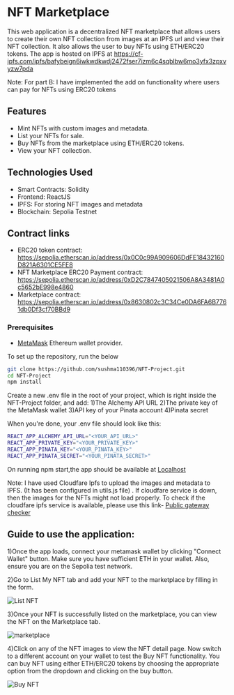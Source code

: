 #  NFT Marketplace 

This web application is a decentralized NFT marketplace that allows users to create their own NFT collection from images at an IPFS url and view their NFT collection. It also allows the user to buy NFTs using ETH/ERC20 tokens. The app is hosted on IPFS at https://cf-ipfs.com/ipfs/bafybeign6iwkwdkwdj2472fser7izm6c4sqblbw6mo3yfx3zpxvyzw7pda

Note: For part B: I have implemented the add on functionality where users can pay for NFTs using ERC20 tokens


## Features

- Mint NFTs with custom images and metadata.
- List your NFTs for sale.
- Buy NFTs from the marketplace using ETH/ERC20 tokens.
- View your NFT collection.

## Technologies Used

- Smart Contracts: Solidity
- Frontend: ReactJS
- IPFS: For storing NFT images and metadata 
- Blockchain: Sepolia Testnet

## Contract links
- ERC20 token contract: https://sepolia.etherscan.io/address/0x0C0c99A909606DdFE18432160D821A6301CE5FE8
- NFT Marketplace ERC20 Payment contract: https://sepolia.etherscan.io/address/0xD2C7847405021506A8A3481A0c5652bE998e4860
- Marketplace contract: https://sepolia.etherscan.io/address/0x8630802c3C34Ce0DA6FA6B7761db0Df3cf70BBd9

### Prerequisites

- [MetaMask](https://metamask.io/) Ethereum wallet provider.

To set up the repository, run the below
```bash
git clone https://github.com/sushma110396/NFT-Project.git
cd NFT-Project
npm install
```

Create a new .env file in the root of your project, which is right inside the NFT-Project folder, and add:
1)The Alchemy API URL 
2)The private key of the MetaMask wallet
3)API key of your Pinata account
4)Pinata secret

When you're done, your .env file should look like this:

```bash
REACT_APP_ALCHEMY_API_URL="<YOUR_API_URL>"
REACT_APP_PRIVATE_KEY="<YOUR_PRIVATE_KEY>"
REACT_APP_PINATA_KEY="<YOUR_PINATA_KEY>"
REACT_APP_PINATA_SECRET="<YOUR_PINATA_SECRET>"
```

On running npm start,the app should be available at [Localhost](http://localhost:3000/)

Note: I have used Cloudfare Ipfs to upload the images and metadata to IPFS. (It has been configured in utils.js file) . If cloudfare service is down, then the images for the NFTs might not load properly.
To check if the cloudfare ipfs service is available, please use this link- [Public gateway checker](https://ipfs.github.io/public-gateway-checker/)

## Guide to use the application:
1)Once the app loads, connect your metamask wallet by clicking "Connect Wallet" button. Make sure you have sufficient ETH in your wallet. Also, ensure you are on the Sepolia test network.

2)Go to List My NFT tab and add your NFT to the marketplace by filling in the form.

![List NFT](https://github.com/sushma110396/NFT-Project/assets/122709593/8bf64e07-cd46-4143-86ff-96c401e8a4f1)

3)Once your NFT is successfully listed on the marketplace, you can view the NFT on the Marketplace tab.


![marketplace](https://github.com/sushma110396/NFT-Project/assets/122709593/f460cbc2-10a2-41ef-941b-43dc7198eed3)

4)Click on any of the NFT images to view the NFT detail page. Now switch to a different account on your wallet to test the Buy NFT functionality. You can buy NFT using either ETH/ERC20 tokens by choosing the appropriate option from the dropdown and clicking on the buy button.

![Buy NFT](https://github.com/sushma110396/NFT-Project/assets/122709593/e8c1b5f2-a4f3-49f3-99a9-86180243e771)
